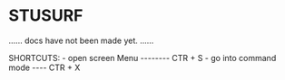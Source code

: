 <h1> STUSURF </h1>

......
docs have not been made yet.
......


SHORTCUTS:
	- open screen Menu -------- CTR + S
	- go into command mode ---- CTR + X

